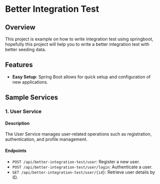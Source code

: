# Better Integration Test

## Overview

This project is example on how to write integration test using springboot, hopefully this project will help you to write
a better integration test with better seeding data.

## Features

- **Easy Setup**: Spring Boot allows for quick setup and configuration of new applications.

## Sample Services

### 1. User Service

#### Description
The User Service manages user-related operations such as registration, authentication, and profile management.

#### Endpoints
- `POST /api/better-integration-test/user`: Register a new user.
- `POST /api/better-integration-test/user/login`: Authenticate a user.
- `GET /api/better-integration-test/user/{id}`: Retrieve user details by ID.